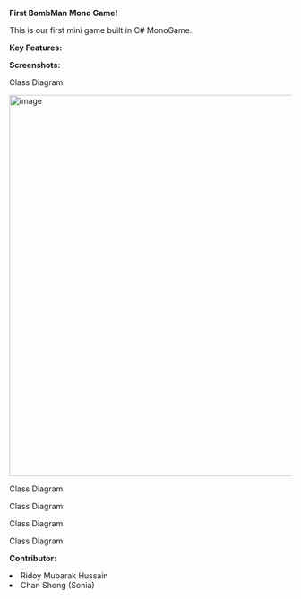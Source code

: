 <p><b>First BombMan Mono Game!</b></p>
<p>This is our first mini game built in C# MonoGame. </p>

<p><b>Key Features:</b></p>


<p><b>Screenshots:</b></p>
<p>Class Diagram:</p>
<img width="680" alt="image" src="https://github.com/user-attachments/assets/0634a835-3b70-4aca-92a3-d9eafae6f1e6">

<p>Class Diagram:</p>


<p>Class Diagram:</p>


<p>Class Diagram:</p>



<p>Class Diagram:</p>


<p><b>Contributor:</b></p>
<li>Ridoy Mubarak Hussain</li>
<li>Chan Shong (Sonia)</li>
